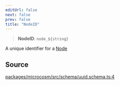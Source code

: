 ```yaml
---
editUrl: false
next: false
prev: false
title: "NodeID"
---
```


> **NodeID**: ```node_${string}```

A unique identifier for a [Node](../../../../../../../microcosm/type-aliases/node)

## Source

[packages/microcosm/src/schema/uuid.schema.ts:4](https://github.com/nodenogg-in/alpha-p2p/blob/b5a92ec368c11e5b1ed34a190813f3e3bd62fc80/packages/microcosm/src/schema/uuid.schema.ts#L4)
